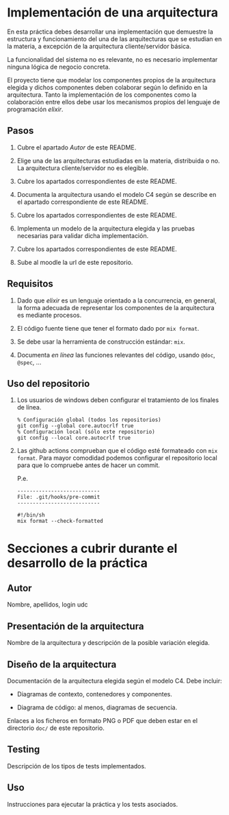 # Implementación de una arquitectura

En esta práctica debes desarrollar una implementación que demuestre la
estructura y funcionamiento del una de las arquitecturas que se
estudian en la materia, a excepción de la arquitectura
cliente/servidor básica.


La funcionalidad del sistema no es relevante, no es necesario
implementar ninguna lógica de negocio concreta.

El proyecto tiene que modelar los componentes propios de la
arquitectura elegida y dichos componentes deben colaborar según lo
definido en la arquitectura. Tanto la implementación de los
componentes como la colaboración entre ellos debe usar los mecanismos
propios del lenguaje de programación _elixir_.


## Pasos

1. Cubre el apartado _Autor_  de este README.

1. Elige una de las arquitecturas estudiadas en la materia,
   distribuida o no. La arquitectura cliente/servidor no es elegible.

2. Cubre los apartados correspondientes de este README.

3. Documenta la arquitectura usando el modelo C4 según se describe en
   el apartado correspondiente de este README.

4. Cubre los apartados correspondientes de este README.

5. Implementa un modelo de la arquitectura elegida y las pruebas
   necesarias para validar dicha implementación.
 
6. Cubre los apartados correspondientes de este README.

7. Sube al moodle la url de este repositorio.


## Requisitos

1. Dado que _elixir_ es un lenguaje orientado a la concurrencia, en
   general, la forma adecuada de representar los componentes de la
   arquitectura es mediante procesos.
   
2. El código fuente tiene que tener el formato dado por `mix format`.

3. Se debe usar la herramienta de construcción estándar: `mix`.

4. Documenta _en línea_ las funciones relevantes del código, usando
   `@doc`, `@spec`, ...


## Uso del repositorio

1. Los usuarios de windows deben configurar el tratamiento de los
   finales de línea.
   
   ```
   % Configuración global (todos los repositorios)
   git config --global core.autocrlf true
   % Configuración local (sólo este repositorio)
   git config --local core.autocrlf true
   ```

2. Las github actions comprueban que el código esté formateado con
   `mix format`. Para mayor comodidad podemos configurar el
   repositorio local para que lo compruebe antes de hacer un commit.
   
   P.e. 
   ```
   ---------------------------
   File: .git/hooks/pre-commit
   ---------------------------
   
   #!/bin/sh
   mix format --check-formatted
   ```
   

# Secciones a cubrir durante el desarrollo de la práctica

## Autor

Nombre, apellidos, login udc


## Presentación de la arquitectura

Nombre de la arquitectura y descripción de la posible variación
elegida.



## Diseño de la arquitectura

Documentación de la arquitectura elegida según el modelo C4. Debe
incluir:

  - Diagramas de contexto, contenedores y componentes.
  
  - Diagrama de código: al menos, diagramas de secuencia.
  

Enlaces a los ficheros en formato PNG o PDF que deben estar en el
directorio `doc/` de este repositorio.


## Testing

Descripción de los tipos de tests implementados.


## Uso

Instrucciones para ejecutar la práctica y los tests asociados.
